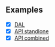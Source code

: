 ## Examples

- [x] [DAL](https://github.com/mrapi-js/mrapi/tree/docs-v1/examples/dal-basic)
- [x] [API standlone](https://github.com/mrapi-js/mrapi/tree/docs-v1/examples/api-basic)
- [x] [API combined](https://github.com/mrapi-js/mrapi/tree/docs-v1/examples/api-combine)